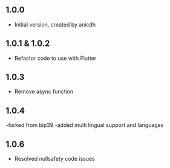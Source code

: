 ## 1.0.0

- Initial version, created by anicdh

## 1.0.1 & 1.0.2

- Refactor code to use with Flutter

## 1.0.3

- Remove async function


## 1.0.4

-forked from bip39
-added multi lingual support and languages

## 1.0.6

- Resolved nullsafety code issues